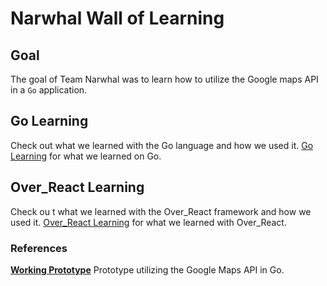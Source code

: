 # Narwhal Wall of Learning

## Goal
The goal of Team Narwhal was to learn how to utilize the Google maps API in a `Go` application.

## Go Learning
Check out what we learned with the Go language and how we used it.  [Go Learning](./learning/GoReadme.md) for what we learned on Go.

## Over_React Learning
Check ou t what we learned with the Over_React framework and how we used it. [Over_React Learning](./learning/OverReactReadme.md) for what we learned with Over_React.

### References
[**Working Prototype**](https://github.com/Narwhal-Pillar/hamsterApi/blob/google-api/app/features/places/place_controller.go) Prototype utilizing the Google Maps API in Go.

